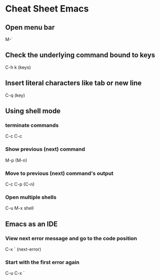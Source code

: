 # Cheat Sheet Emacs

## Open menu bar
M-`

## Check the underlying command bound to keys
C-h k (keys)

## Insert literal characters like tab or new line
C-q (key)

## Using shell mode
### terminate commands
C-c C-c
### Show previous (next) command
M-p (M-n)
### Move to previous (next) command's output
C-c C-p (C-n)
### Open multiple shells
C-u M-x shell

## Emacs as an IDE
### View next error message and go to the code position
C-x ` (next-error)
### Start with the first error again
C-u C-x `